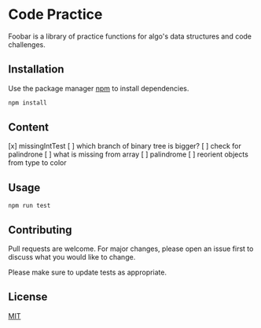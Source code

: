 # Code Practice

Foobar is a library of practice functions for algo's data structures and code challenges.

## Installation

Use the package manager [npm](https://www.npmjs.com/) to install dependencies.

```bash
npm install
```

## Content
[x] missingIntTest
[ ] which branch of binary tree is bigger?
[ ] check for palindrone
[ ] what is missing from array
[ ] palindrome
[ ] reorient objects from type to color

## Usage

```node
npm run test
```

## Contributing
Pull requests are welcome. For major changes, please open an issue first to discuss what you would like to change.

Please make sure to update tests as appropriate.

## License
[MIT](https://choosealicense.com/licenses/mit/)
